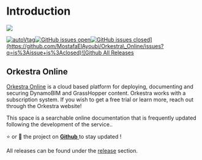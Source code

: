 # Introduction

![](.gitbook/assets/Orkestra\_Clean.png)

&#x20;[![autoVtag](https://camo.githubusercontent.com/dddfa45b6fd9e08dff2020b86f15dcbc32a4f1bfa8c1b762d11144b69def3ffb/68747470733a2f2f696d672e736869656c64732e696f2f6769746875622f762f72656c656173652f4d6f7374616661456c41796f7562692f4f726b65737472615f4f6e6c696e653f)](https://github.com/MostafaElAyoubi/Orkestra\_Online/releases)[![GitHub issues open](https://camo.githubusercontent.com/8b35c7ab9a66b1ef4bc26a279d8807efe0c7c2c5/68747470733a2f2f696d672e736869656c64732e696f2f6769746875622f6973737565732f4d6f7374616661456c41796f7562692f4f726b65737472615f4f6e6c696e652e7376673f)](https://github.com/MostafaElAyoubi/Orkestra\_Online/issues)[![GitHub issues closed](https://img.shields.io/github/issues-closed/MostafaElAyoubi/Orkestra\_Online.svg?)](https://github.com/MostafaElAyoubi/Orkestra\_Online/issues?q=is%3Aissue+is%3Aclosed)![Github All Releases](https://img.shields.io/github/downloads/MostafaElAyoubi/Orkestra\_Online/total.svg)

## Orkestra Online

[Orkestra Online](https://www.orkestra.online) is a cloud based platform for deploying, documenting and securing DynamoBIM and GrassHopper content. Orkestra works with a subscription system. If you wish to get a free trial or learn more, reach out through the Orkestra website!

This space is a searchable online documentation that is frequently updated following the development of the service..

⭐ or 👀 the project on [**Github** ](https://github.com/MostafaElAyoubi/Orkestra\_Online)to stay updated !

All releases can be found under the [release](https://github.com/MostafaElAyoubi/Orkestra\_Online/releases) section.
